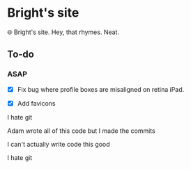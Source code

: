 # Bright's site
:globe_with_meridians: Bright's site. Hey, that rhymes. Neat.

## To-do

### ASAP
- [x] Fix bug where profile boxes are misaligned on retina iPad.
- [x] Add favicons


I hate git

Adam wrote all of this code but I made the commits

I can't actually write code this good

I hate git
